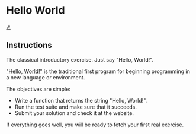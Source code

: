 # Hello World
 [⬀](https://exercism.org/tracks/javascript/exercises/hello-world)

## Instructions

The classical introductory exercise. Just say "Hello, World!".

["Hello, World!"](https://en.wikipedia.org/wiki/%22Hello,_World!%22_program) is the traditional first program for beginning programming in a new language or environment.

The objectives are simple:

- Write a function that returns the string "Hello, World!".
- Run the test suite and make sure that it succeeds.
- Submit your solution and check it at the website.

If everything goes well, you will be ready to fetch your first real exercise.


